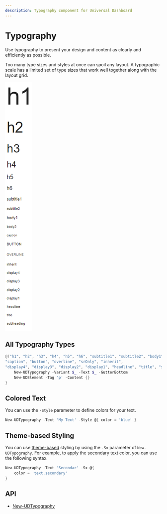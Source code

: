 ```yaml
---
description: Typography component for Universal Dashboard
---
```


# Typography

Use typography to present your design and content as clearly and efficiently as possible.

Too many type sizes and styles at once can spoil any layout. A typographic scale has a limited set of type sizes that work well together along with the layout grid.

![](<../../../../.gitbook/assets/image (64).png>)

## All Typography Types

```powershell
@("h1", "h2", "h3", "h4", "h5", "h6", "subtitle1", "subtitle2", "body1", "body2", 
"caption", "button", "overline", "srOnly", "inherit", 
"display4", "display3", "display2", "display1", "headline", "title", "subheading") | ForEach-Object {
    New-UDTypography -Variant $_ -Text $_ -GutterBottom
    New-UDElement -Tag 'p' -Content {}
}
```

## Colored Text

You can use the `-Style` parameter to define colors for your text.

```powershell
New-UDTypography -Text 'My Text' -Style @{ color = 'blue' }

```

## Theme-based Styling

You can use [theme-based](../../themes/#setting-the-default-theme) styling by using the `-Sx` parameter of `New-UDTypography`. For example, to apply the secondary text color, you can use the following syntax.&#x20;

```powershell
New-UDTypography -Text 'Secondar' -Sx @{
    color = 'text.secondary'
}
```

## API

* [New-UDTypography](https://github.com/ironmansoftware/universal-docs/blob/master/cmdlets/New-UDTypography.txt)
